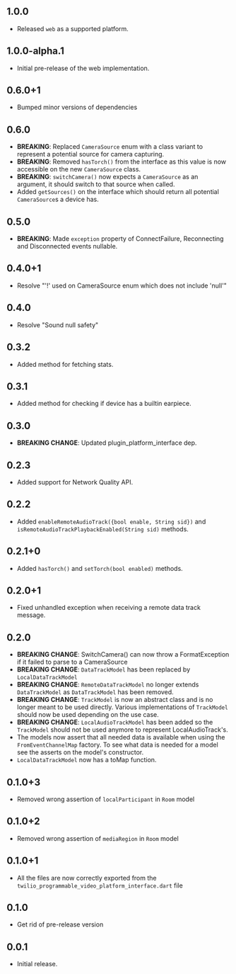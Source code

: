 ## 1.0.0

- Released `web` as a supported platform.

## 1.0.0-alpha.1

- Initial pre-release of the web implementation.

## 0.6.0+1

- Bumped minor versions of dependencies

## 0.6.0

- **BREAKING**: Replaced `CameraSource` enum with a class variant to represent a potential source for camera capturing.
- **BREAKING**: Removed `hasTorch()` from the interface as this value is now accessible on the new `CameraSource` class.
- **BREAKING**: `switchCamera()` now expects a `CameraSource` as an argument, it should switch to that source when called.
- Added `getSources()` on the interface which should return all potential `CameraSource`s a device has.

## 0.5.0

- **BREAKING**: Made `exception` property of ConnectFailure, Reconnecting and Disconnected events nullable.

## 0.4.0+1

- Resolve "'!' used on CameraSource enum which does not include 'null'"

## 0.4.0

- Resolve "Sound null safety"

## 0.3.2

- Added method for fetching stats.

## 0.3.1

- Added method for checking if device has a builtin earpiece.

## 0.3.0

- **BREAKING CHANGE**: Updated plugin_platform_interface dep.

## 0.2.3

- Added support for Network Quality API.

## 0.2.2

- Added `enableRemoteAudioTrack({bool enable, String sid})` and `isRemoteAudioTrackPlaybackEnabled(String sid)` methods.

## 0.2.1+0

- Added `hasTorch()` and `setTorch(bool enabled)` methods.

## 0.2.0+1

- Fixed unhandled exception when receiving a remote data track message.

## 0.2.0

- **BREAKING CHANGE**: SwitchCamera() can now throw a FormatException if it failed to parse to a CameraSource
- **BREAKING CHANGE**: `DataTrackModel` has been replaced by `LocalDataTrackModel`
- **BREAKING CHANGE**: `RemoteDataTrackModel` no longer extends `DataTrackModel` as `DataTrackModel`
  has been removed.
- **BREAKING CHANGE**: `TrackModel` is now an abstract class and is no longer meant to be used directly.
  Various implementations of `TrackModel` should now be used depending on the use case.
- **BREAKING CHANGE**: `LocalAudioTrackModel` has been added so the `TrackModel` should not be used
  anymore to represent LocalAudioTrack's.
- The models now assert that all needed data is available when using the `FromEventChannelMap`
  factory. To see what data is needed for a model see the asserts on the model's constructor.
- `LocalDataTrackModel` now has a toMap function.

## 0.1.0+3

- Removed wrong assertion of `localParticipant` in `Room` model

## 0.1.0+2

- Removed wrong assertion of `mediaRegion` in `Room` model

## 0.1.0+1

- All the files are now correctly exported from the `twilio_programmable_video_platform_interface.dart` file

## 0.1.0

- Get rid of pre-release version

## 0.0.1

- Initial release.
